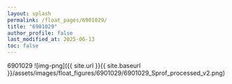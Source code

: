 ```yaml
---
layout: splash
permalink: /float_pages/6901029/
title: "6901029"
author_profile: false
last_modified_at: 2025-06-13
toc: false
---
```

 
6901029
![img-png]({{ site.url }}{{ site.baseurl }}/assets/images/float_figures/6901029/6901029_Sprof_processed_v2.png)